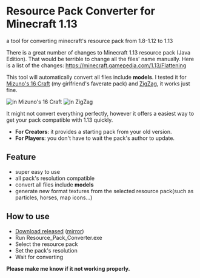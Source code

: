 # Resource Pack Converter for Minecraft 1.13
a tool for converting minecraft's resource pack from 1.8-1.12 to 1.13

There is a great number of changes to Minecraft 1.13 resource pack (Java Edition). That would be terrible to change all the files' name manually.
Here is a list of the changes: https://minecraft.gamepedia.com/1.13/Flattening

This tool will automatically convert all files include **models**. I tested it for [Mizuno's 16 Craft](https://www.planetminecraft.com/texture_pack/mizunos-16-craft/) (my girlfriend's faverate pack) and [ZigZag](http://www.jmckiernan.com/), it works just fine.

![in Mizuno's 16 Craft](http://1mupic.oss-cn-beijing.aliyuncs.com/18-7-29/61290008.jpg)
![in ZigZag](http://1mupic.oss-cn-beijing.aliyuncs.com/18-7-29/61663261.jpg)

It might not convert everything perfectly, however it offers a easiest way to get your pack compatible with 1.13 quickly.
- **For Creators**: it provides a starting pack from your old version.
- **For Players**: you don't have to wait the pack's author to update.

## Feature
- super easy to use
- all pack's resolution compatible
- convert all files include **models**
- generate new format textures from the selected resource pack(such as particles, horses, map icons...)

## How to use
- [Download released](https://github.com/icrdr/Resource-Pack-Converter/releases/) ([mirror](https://www.dropbox.com/sh/a3uvn4e6neres0a/AABzY3vAp4eTEmC7pUR6Pk0Fa?dl=0))
- Run Resource_Pack_Converter.exe
- Select the resource pack
- Set the pack's resolution
- Wait for converting

**Please make me know if it not working properly.**
